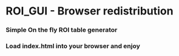 # ROI_GUI - Browser redistribution


### Simple On the fly ROI table generator

### Load index.html into your browser and enjoy
